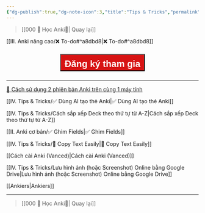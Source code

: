```yaml
---
{"dg-publish":true,"dg-note-icon":3,"title":"Tips & Tricks","permalink":"/iv-tips-and-tricks/iv-tips-and-tricks/","dgPassFrontmatter":true}
---
```




> [[000 🌟 Học Anki🌟\| Quay lại]]

[[III. Anki nâng cao/❌ To-do#^a8dbd8\|❌ To-do#^a8dbd8]]

<div style="display: flex; flex-direction: column; align-items: center; cursor: pointer;">
  <a href="https://hocanki.com/tham-gia-nhom-huong-dan-anki/" target="_blank">
    <button style="height:45px;font-size: 24px; padding: 10px; margin: 10px 0; background: #D71313; font-weight: 600; color: white;">Đăng ký tham gia</button>
  </a>
</div>

___

[👑 Cách sử dụng 2 phiên bản Anki trên cùng 1 máy tính](https://www.facebook.com/100006970567626/videos/1454785538639082/)

[[IV. Tips & Tricks/✅ Dùng AI tạo thẻ Anki\|✅ Dùng AI tạo thẻ Anki]]

[[IV. Tips & Tricks/Cách sắp xếp Deck theo thứ tự từ A-Z\|Cách sắp xếp Deck theo thứ tự từ A-Z]]

[[II. Anki cơ bản/✅ Ghim Fields\|✅ Ghim Fields]]

[[IV. Tips & Tricks/👑 Copy Text Easily\|👑 Copy Text Easily]]

[[Cách cài Anki (Vanced)\|Cách cài Anki (Vanced)]]

[[IV. Tips & Tricks/Lưu hình ảnh (hoặc Screenshot) Online bằng Google Drive\|Lưu hình ảnh (hoặc Screenshot) Online bằng Google Drive]]

[[Ankiers\|Ankiers]]
___

> [[000 🌟 Học Anki🌟\| Quay lại]]
